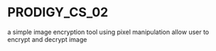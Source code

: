 # PRODIGY_CS_02
 a simple image encryption tool using pixel manipulation allow user to encrypt and decrypt image
